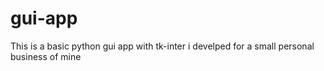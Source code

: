 # gui-app
This is a basic python gui app with tk-inter i develped for a small personal business of mine
